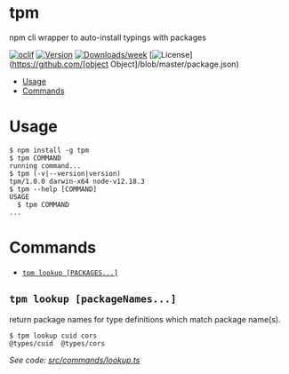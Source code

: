 tpm
===

npm cli wrapper to auto-install typings with packages

[![oclif](https://img.shields.io/badge/cli-oclif-brightgreen.svg)](https://oclif.io)
[![Version](https://img.shields.io/npm/v/tpm.svg)](https://npmjs.org/package/tpm)
[![Downloads/week](https://img.shields.io/npm/dw/tpm.svg)](https://npmjs.org/package/tpm)
[![License](https://img.shields.io/npm/l/tpm.svg)](https://github.com/[object Object]/blob/master/package.json)

<!-- toc -->
* [Usage](#usage)
* [Commands](#commands)
<!-- tocstop -->
# Usage
<!-- usage -->
```sh-session
$ npm install -g tpm
$ tpm COMMAND
running command...
$ tpm (-v|--version|version)
tpm/1.0.0 darwin-x64 node-v12.18.3
$ tpm --help [COMMAND]
USAGE
  $ tpm COMMAND
...
```
<!-- usagestop -->
# Commands
<!-- commands -->
* [`tpm lookup [PACKAGES...]`](#tpm-lookup-file)

## `tpm lookup [packageNames...]`

return package names for type definitions which match package name(s).

```
$ tpm lookup cuid cors
@types/cuid  @types/cors
```

_See code: [src/commands/lookup.ts](https://github.com/tEErohr/tpm/blob/v1.0.0/src/commands/lookup.ts)_

